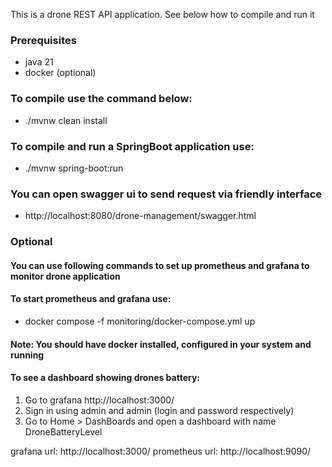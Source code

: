This is a drone REST API application. See below how to compile and run it

### Prerequisites

- java 21
- docker (optional)

### To compile use the command below:

- ./mvnw clean install

### To compile and run a SpringBoot application use:

- ./mvnw spring-boot:run

### You can open swagger ui to send request via friendly interface

- http://localhost:8080/drone-management/swagger.html

### Optional

#### You can use following commands to set up prometheus and grafana to monitor drone application
#### To start prometheus and grafana use:

- docker compose -f monitoring/docker-compose.yml up

#### Note: You should have docker installed, configured in your system and running

#### To see a dashboard showing drones battery:

1. Go to grafana http://localhost:3000/
2. Sign in using admin and admin (login and password respectively)
3. Go to Home > DashBoards and open a dashboard with name DroneBatteryLevel

grafana url: http://localhost:3000/
prometheus url: http://localhost:9090/

